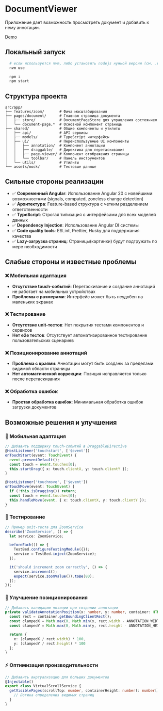 # DocumentViewer

Приложение дает возможность просмотреть документ и добавить к нему аннотации.

[Demo](https://webatom.github.io/document-viewer/)

## Локальный запуск

```bash
  # если используется nvm, либо установить nodejs нужной версии (см. .nvmrc)
  nvm use

  npm i
  npm start
```

## Структура проекта

```
src/app/
├── features/zoom/       # Фича масштабирования
├── pages/document/      # Главная страница документа
│   ├── store/           # DocumentPageStore для управления состоянием
│   └── document-page.*  # Основной компонент страницы
├── shared/              # Общие компоненты и утилиты
│   ├── api/             # API сервисы
│   ├── models/          # TypeScript интерфейсы
│   ├── ui/              # Переиспользуемые UI компоненты
│   │   ├── annotation/  # Компонент аннотации
│   │   ├── draggable/   # Директива для перетаскивания
│   │   ├── page-viewer/ # Компонент отображения страницы
│   │   └── toolbar/     # Панель инструментов
│   └── utils/           # Утилиты
└── assets/mock/         # Тестовые данные
```

## Сильные стороны реализации

- ✅ **Современный Angular**: Использование Angular 20 с новейшими возможностями (signals, computed, zoneless change detection)
- ✅ **Архитектура**: Feature-based структура с четким разделением ответственности
- ✅ **TypeScript**: Строгая типизация с интерфейсами для всех моделей данных
- ✅ **Dependency Injection**: Использование Angular DI системы
- ✅ **Code quality tools**: ESLint, Prettier, Husky для поддержания качества
- ✅ **Lazy-загрузка страниц**: Страницы(картинки) будут подгружать по мере необходимости

## Слабые стороны и известные проблемы

### ❌ Мобильная адаптация

- **Отсутствие touch-событий**: Перетаскивание и создание аннотаций не работает на мобильных устройствах
- **Проблемы с размерами**: Интерфейс может быть неудобен на маленьких экранах

### ❌ Тестирование

- **Отсутствие unit-тестов**: Нет покрытия тестами компонентов и сервисов
- **Нет e2e тестов**: Отсутствует автоматизированное тестирование пользовательских сценариев

### ❌ Позиционирование аннотаций

- **Проблема с краями**: Аннотации могут быть созданы за пределами видимой области страницы
- **Нет автоматической коррекции**: Позиция исправляется только после перетаскивания

### ❌ Обработка ошибок

- **Простая обработка ошибок**: Минимальная обработка ошибок загрузки документов

## Возможные решения и улучшения

### 🔧 Мобильная адаптация

```typescript
// Добавить поддержку touch-событий в DraggableDirective
@HostListener('touchstart', ['$event'])
onTouchStart(event: TouchEvent) {
  event.preventDefault();
  const touch = event.touches[0];
  this.startDrag({ x: touch.clientX, y: touch.clientY });
}

@HostListener('touchmove', ['$event'])
onTouchMove(event: TouchEvent) {
  if (!this.isDragging()) return;
  const touch = event.touches[0];
  this.handleMove(event, { x: touch.clientX, y: touch.clientY });
}
```

### 🧪 Тестирование

```typescript
// Пример unit-теста для ZoomService
describe('ZoomService', () => {
  let service: ZoomService;

  beforeEach(() => {
    TestBed.configureTestingModule({});
    service = TestBed.inject(ZoomService);
  });

  it('should increment zoom correctly', () => {
    service.increment();
    expect(service.zoomValue()).toBe(80);
  });
});
```

### 📍 Улучшение позиционирования

```typescript
// Добавить валидацию позиции при создании аннотации
private validateAnnotationPosition(x: number, y: number, container: HTMLElement): {x: number, y: number} {
  const rect = container.getBoundingClientRect();
  const clampedX = Math.max(0, Math.min(x, rect.width - ANNOTATION_WIDTH));
  const clampedY = Math.max(0, Math.min(y, rect.height - ANNOTATION_HEIGHT));

  return {
    x: (clampedX / rect.width) * 100,
    y: (clampedY / rect.height) * 100
  };
}
```

### ⚡ Оптимизация производительности

```typescript
// Добавить виртуализацию для больших документов
@Injectable()
export class VirtualScrollService {
  getVisiblePages(scrollTop: number, containerHeight: number): number[] {
    // Логика определения видимых страниц
  }
}
```
